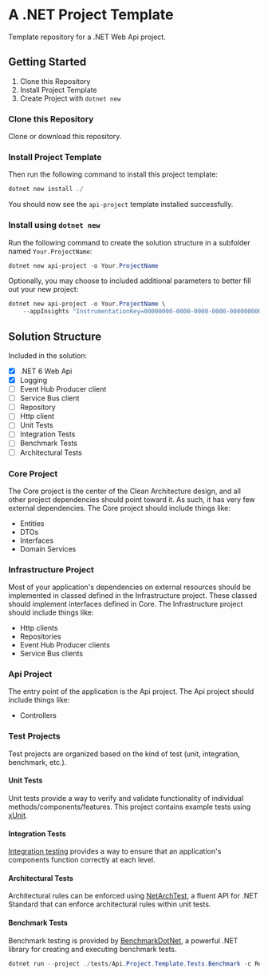 # A .NET Project Template

Template repository for a .NET Web Api project.

## Getting Started

1. Clone this Repository
1. Install Project Template
1. Create Project with `dotnet new`

### Clone this Repository

Clone or download this repository.

### Install Project Template

Then run the following command to install this project template:

```powershell
dotnet new install ./
```

You should now see the `api-project` template installed successfully.

### Install using `dotnet new`

Run the following command to create the solution structure in a subfolder named `Your.ProjectName`:

```powershell
dotnet new api-project -o Your.ProjectName
```

Optionally, you may choose to included additional parameters to better fill out your new project:

```powershell
dotnet new api-project -o Your.ProjectName \
    --appInsights "InstrumentationKey=00000000-0000-0000-0000-000000000000;IngestionEndpoint=https://eastus2-0.in.applicationinsights.azure.com/;LiveEndpoint=https://eastus2.livediagnostics.monitor.azure.com/"
```

## Solution Structure

Included in the solution:

- [x] .NET 6 Web Api
- [x] Logging
- [ ] Event Hub Producer client
- [ ] Service Bus client
- [ ] Repository
- [ ] Http client
- [ ] Unit Tests
- [ ] Integration Tests
- [ ] Benchmark Tests
- [ ] Architectural Tests

### Core Project

The Core project is the center of the Clean Architecture design, and all other project dependencies should point toward it. As such, it has very few external dependencies. The Core project should include things like:

- Entities
- DTOs
- Interfaces
- Domain Services

### Infrastructure Project

Most of your application's dependencies on external resources should be implemented in classed defined in the Infrastructure project. These classed should implement interfaces defined in Core. The Infrastructure project should include things like:

- Http clients
- Repositories
- Event Hub Producer clients
- Service Bus clients

### Api Project

The entry point of the application is the Api project. The Api project should include things like:

- Controllers

### Test Projects

Test projects are organized based on the kind of test (unit, integration, benchmark, etc.).

#### Unit Tests

Unit tests provide a way to verify and validate functionality of individual methods/components/features. This project contains example tests using [xUnit](https://xunit.net/).

#### Integration Tests

[Integration testing](https://learn.microsoft.com/en-us/aspnet/core/test/integration-tests) provides a way to ensure that an application's components function correctly at each level.

#### Architectural Tests

Architectural rules can be enforced using [NetArchTest](https://github.com/BenMorris/NetArchTest), a fluent API for .NET Standard that can enforce architectural rules within unit tests.

#### Benchmark Tests

Benchmark testing is provided by [BenchmarkDotNet](https://github.com/dotnet/BenchmarkDotNet), a powerful .NET library for creating and executing benchmark tests.

```powershell
dotnet run --project ./tests/Api.Project.Template.Tests.Benchmark -c Release
```
